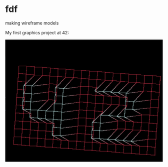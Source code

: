 # fdf
making wireframe models

My first graphics project at 42:

![alt text](https://raw.githubusercontent.com/theo-walton/fdf/master/42image)
